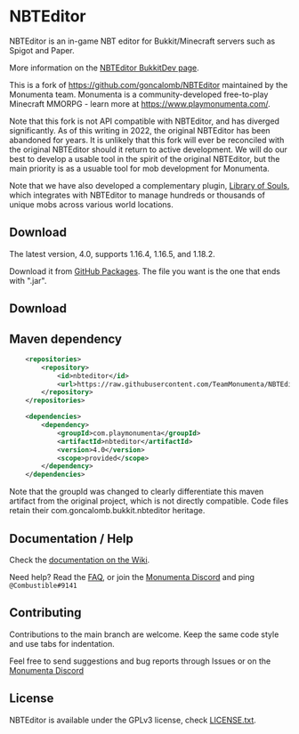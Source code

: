 NBTEditor
=========

NBTEditor is an in-game NBT editor for Bukkit/Minecraft servers such as Spigot
and Paper.

More information on the [NBTEditor BukkitDev page][NBTEditor].

This is a fork of https://github.com/goncalomb/NBTEditor maintained by the
Monumenta team. Monumenta is a community-developed free-to-play Minecraft
MMORPG - learn more at https://www.playmonumenta.com/.

Note that this fork is not API compatible with NBTEditor, and has diverged
significantly. As of this writing in 2022, the original NBTEditor has been
abandoned for years. It is unlikely that this fork will ever be reconciled with
the original NBTEditor should it return to active development. We will do our
best to develop a usable tool in the spirit of the original NBTEditor, but the
main priority is as a usuable tool for mob development for Monumenta.

Note that we have also developed a complementary plugin,
[Library of Souls][LibraryOfSouls], which integrates with NBTEditor to manage
hundreds or thousands of unique mobs across various world locations.


Download
--------

The latest version, 4.0, supports 1.16.4, 1.16.5, and 1.18.2.

Download it from [GitHub Packages][Packages]. The file you want is the one that
ends with ".jar".


Download
--------

## Maven dependency
```xml
    <repositories>
        <repository>
            <id>nbteditor</id>
            <url>https://raw.githubusercontent.com/TeamMonumenta/NBTEditor/master/mvn-repo/</url>
        </repository>
    </repositories>

    <dependencies>
        <dependency>
            <groupId>com.playmonumenta</groupId>
            <artifactId>nbteditor</artifactId>
            <version>4.0</version>
            <scope>provided</scope>
        </dependency>
    </dependencies>
```

Note that the groupId was changed to clearly differentiate this maven artifact
from the original project, which is not directly compatible. Code files retain
their com.goncalomb.bukkit.nbteditor heritage.


Documentation / Help
--------------------

Check the [documentation on the Wiki][NBTEditor-Wiki].

Need help? Read the [FAQ][NBTEditor-FAQ], or join the
[Monumenta Discord][Monumenta-Discord] and ping `@Combustible#9141`


Contributing
------------

Contributions to the main branch are welcome. Keep the same code style and use
tabs for indentation.

Feel free to send suggestions and bug reports through Issues or on the
[Monumenta Discord][Monumenta-Discord]


License
-------

NBTEditor is available under the GPLv3 license, check [LICENSE.txt](LICENSE.txt).

[NBTEditor]: https://dev.bukkit.org/projects/nbteditor/
[NBTEditor-Wiki]: https://github.com/goncalomb/NBTEditor/wiki
[NBTEditor-FAQ]: https://github.com/goncalomb/NBTEditor/wiki/FAQ
[LibraryOfSouls]: https://github.com/TeamMonumenta/library-of-souls
[Monumenta-Discord]: https://discord.gg/monumenta
[Packages]: https://github.com/TeamMonumenta/NBTEditor/packages/1753006
